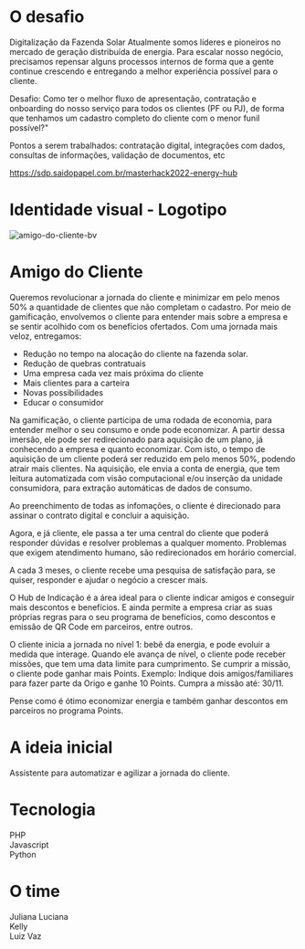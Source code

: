 # O desafio
Digitalização da Fazenda Solar
Atualmente somos líderes e pioneiros no mercado de geração distribuída de energia. Para escalar nosso negócio, precisamos repensar alguns processos internos de forma que a gente continue crescendo e entregando a melhor experiência possível para o cliente. 

Desafio: Como ter o melhor fluxo de apresentação, contratação e onboarding do nosso serviço para todos os clientes (PF ou PJ), de forma que tenhamos um cadastro completo do cliente com o menor funil possível?"

Pontos a serem trabalhados: contratação digital, integrações com dados, consultas de informações, validação de documentos, etc

https://sdp.saidopapel.com.br/masterhack2022-energy-hub

# Identidade visual - Logotipo

![amigo-do-cliente-bv](https://user-images.githubusercontent.com/90558347/198909869-4fe54e99-0b0f-429d-8898-d431a8512063.png)


# Amigo do Cliente
Queremos revolucionar a jornada do cliente e minimizar em pelo menos 50% a quantidade de clientes que não completam o cadastro.
Por meio de gamificação, envolvemos o cliente para entender mais sobre a empresa e se sentir acolhido com os benefícios ofertados.
Com uma jornada mais veloz, entregamos:
- Redução no tempo na alocação do cliente na fazenda solar.
- Redução de quebras contratuais
- Uma empresa cada vez mais próxima do cliente
- Mais clientes para a carteira
- Novas possibilidades
- Educar o consumidor

Na gamificação, o cliente participa de uma rodada de economia, para entender melhor o seu consumo e onde pode economizar.
A partir dessa imersão, ele pode ser redirecionado para aquisição de um plano, já conhecendo a empresa e quanto economizar.
Com isto, o tempo de aquisição de um cliente poderá ser reduzido em pelo menos 50%, podendo atrair mais clientes.
Na aquisição, ele envia a conta de energia, que tem leitura automatizada com visão computacional e/ou inserção da unidade consumidora, para extração automáticas de dados de consumo.

Ao preenchimento de todas as infomações, o cliente é direcionado para assinar o contrato digital e concluir a aquisição.

Agora, e já cliente, ele passa a ter uma central do cliente que poderá responder dúvidas e resolver problemas a qualquer momento. Problemas que exigem atendimento humano, são redirecionados em horário comercial.

A cada 3 meses, o cliente recebe uma pesquisa de satisfação para, se quiser, responder e ajudar o negócio a crescer mais.

O Hub de Indicação é a área ideal para o cliente indicar amigos e conseguir mais descontos e benefícios.
E ainda permite a empresa criar as suas próprias regras para o seu programa de benefícios, como descontos e emissão de QR Code em parceiros, entre outros.

O cliente inicia a jornada no nível 1: bebê da energia, e pode evoluir a medida que interage.
Quando ele avança de nível, o cliente pode receber missões, que tem uma data limite para cumprimento.
Se cumprir a missão, o cliente pode ganhar mais Points.
Exemplo: Indique dois amigos/familiares para fazer parte da Origo e ganhe 10 Points. Cumpra a missão até: 30/11.

Pense como é ótimo economizar energia e também ganhar descontos em parceiros no programa Points.


# A ideia inicial
Assistente para automatizar e agilizar a jornada do cliente.

# Tecnologia
PHP<br>
Javascript<br>
Python

# O time
Juliana Luciana<br>
Kelly<br>
Luiz Vaz<br>

